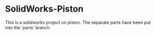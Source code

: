 # SolidWorks-Piston
This is a solidworks project on piston.
The separate parts have been put into the 'parts' branch.
